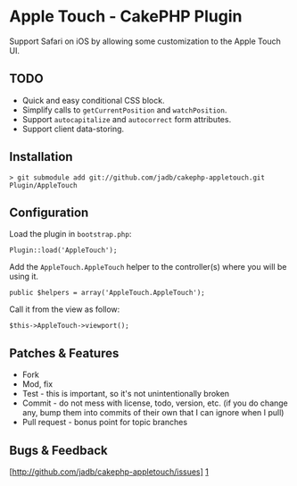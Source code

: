 # Apple Touch - CakePHP Plugin

Support Safari on iOS by allowing some customization to the Apple Touch UI.

## TODO

* Quick and easy conditional CSS block.
* Simplify calls to `getCurrentPosition` and `watchPosition`.
* Support `autocapitalize` and `autocorrect` form attributes.
* Support client data-storing.

## Installation

	> git submodule add git://github.com/jadb/cakephp-appletouch.git Plugin/AppleTouch

## Configuration

Load the plugin in `bootstrap.php`:

	Plugin::load('AppleTouch');

Add the `AppleTouch.AppleTouch` helper to the controller(s) where you will be using it.

	public $helpers = array('AppleTouch.AppleTouch');

Call it from the view as follow:

	$this->AppleTouch->viewport();

## Patches & Features

* Fork
* Mod, fix
* Test - this is important, so it's not unintentionally broken
* Commit - do not mess with license, todo, version, etc. (if you do change any, bump them into commits of their own that I can ignore when I pull)
* Pull request - bonus point for topic branches

## Bugs & Feedback

[http://github.com/jadb/cakephp-appletouch/issues] [1]

[1]: http://github.com/jadb/cakephp-appletouch/issues
